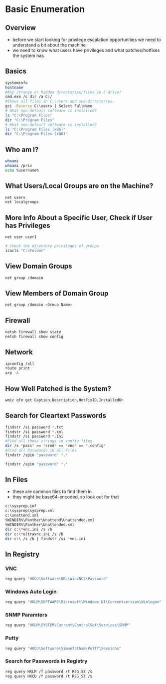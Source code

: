 # Basic Enumeration

## Overview

* before we start looking for privilege escalation opportunities we need to understand a bit about the machine
* we need to know what users have privileges and what patches/hotfixes the system has.

## Basics

```bash
systeminfo
hostname
#Any strange or hidden directories/files in C drive?
cmd.exe /c dir /a C:/
#Shows all files in C:\users and sub-directories.
gci -Recurse C:\users | Select FullName
# What non-default software is installed?
ls "C:\Program Files" 
dir "C:\Program Files"
# What non-default software is installed? 
ls "C:\Program Files (x86)"
dir "C:\Program Files (x86)"
```

## Who am I?

```bash
whoami
whoami /priv
echo %username%
```

## What Users/Local Groups are on the Machine?

```bash
net users
net localgroups
```

## More Info About a Specific User, Check if User has Privileges

```bash
net user user1

# check the directory privileges of groups
icacls "C:\Folder"
```

## View Domain Groups

```bash
net group /domain
```

## View Members of Domain Group

```bash
net group /domain <Group Name>
```

## Firewall

```bash
netsh firewall show state
netsh firewall show config
```

## Network

```bash
ipconfig /all
route print
arp -A
```

## How Well Patched is the System?

```bash
wmic qfe get Caption,Description,HotFixID,InstalledOn
```

## Search for Cleartext Passwords

```bash
findstr /si password *.txt
findstr /si password *.xml
findstr /si password *.ini
#Find all those strings in config files.
dir /s *pass* == *cred* == *vnc* == *.config*
#Find all Passwords in all Files
findstr /spin "password" *.*

findstr /spin "password" *.*
```

## In Files

* these are common files to find them in
* they might be base64-encoded, so look out for that

```bash
c:\sysprep.inf
c:\sysprep\sysprep.xml
c:\unattend.xml
%WINDIR%\Panther\Unattend\Unattended.xml
%WINDIR%\Panther\Unattended.xml
dir c:\*vnc.ini /s /b
dir c:\*ultravnc.ini /s /b
dir c:\ /s /b | findstr /si *vnc.ini
```

## In Registry

### VNC

```bash
reg query "HKCU\Software\ORL\WinVNC3\Password"
```

### Windows Auto Login

```bash
reg query "HKLM\SOFTWARE\Microsoft\Windows NT\Currentversion\Winlogon"
```

### SNMP Paramters

```bash
reg query "HKLM\SYSTEM\Current\ControlSet\Services\SNMP"
```

### Putty

```bash
reg query "HKCU\Software\SimonTatham\PuTTY\Sessions"
```

### Search for Passwords in Registry

```bash
reg query HKLM /f password /t REG_SZ /s
reg query HKCU /f password /t REG_SZ /s
```
